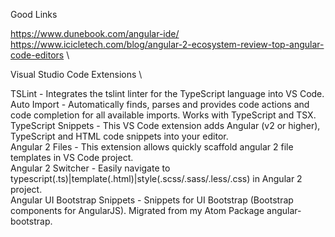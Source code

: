 
Good Links

https://www.dunebook.com/angular-ide/ \
https://www.icicletech.com/blog/angular-2-ecosystem-review-top-angular-code-editors \



Visual Studio Code Extensions \

TSLint - Integrates the tslint linter for the TypeScript language into VS Code. \
Auto Import - Automatically finds, parses and provides code actions and code completion for all available imports. Works with TypeScript and TSX. \
TypeScript Snippets - This VS Code extension adds Angular (v2 or higher), TypeScript and HTML code snippets into your editor. \
Angular 2 Files - This extension allows quickly scaffold angular 2 file templates in VS Code project. \
Angular 2 Switcher - Easily navigate to typescript(.ts)|template(.html)|style(.scss/.sass/.less/.css) in Angular 2 project. \
Angular UI Bootstrap Snippets - Snippets for UI Bootstrap (Bootstrap components for AngularJS). Migrated from my Atom Package angular-bootstrap.
